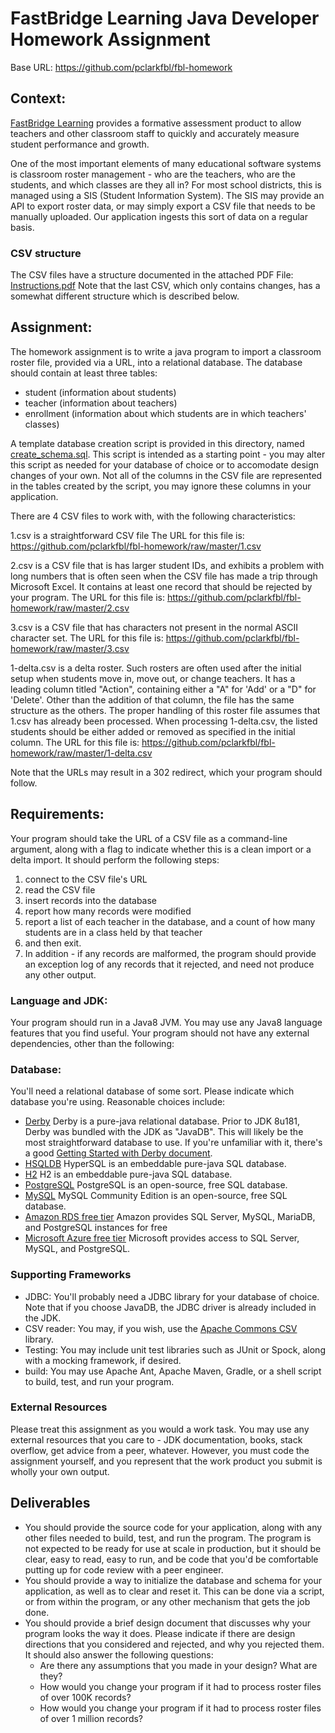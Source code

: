 # FastBridge Learning Java Developer Homework Assignment

Base URL: https://github.com/pclarkfbl/fbl-homework

## Context:
[FastBridge Learning](https://www.fastbridge.org) provides a formative assessment product to allow teachers and other classroom staff to quickly and accurately measure student performance and growth.

One of the most important elements of many educational software systems is classroom roster management - who are the teachers, who are the students, and which classes are they all in? For most school districts, this is managed using a SIS (Student Information System). The SIS may provide an API to export roster data, or may simply export a CSV file that needs to be manually uploaded. Our application ingests this sort of data on a regular basis.

### CSV structure
The CSV files have a structure documented in the attached PDF File: [Instructions.pdf](/Instructions%20for%20Creating%20a%20SIF-Compliant%20Roster%20for%20FAST.pdf/)
Note that the last CSV, which only contains changes, has a somewhat different structure which is described below.

## Assignment:
The homework assignment is to write a java program to import a classroom roster file, provided via a URL, into a relational database. The database should contain at least three tables:

* student (information about students)
* teacher (information about teachers)
* enrollment (information about which students are in which teachers' classes)

A template database creation script is provided in this directory, named [create_schema.sql](/create_schema.sql). This script is intended as a starting point - you may alter this script as needed for your database of choice or to accomodate design changes of your own. Not all of the columns in the CSV file are represented in the tables created by the script, you may ignore these columns in your application.

There are 4 CSV files to work with, with the following characteristics:

1.csv is a straightforward CSV file
The URL for this file is:
https://github.com/pclarkfbl/fbl-homework/raw/master/1.csv

2.csv is a CSV file that is has larger student IDs, and exhibits a problem with long numbers that is often seen when the CSV file has made a trip through Microsoft Excel. It contains at least one record that should be rejected by your program.
The URL for this file is:
https://github.com/pclarkfbl/fbl-homework/raw/master/2.csv

3.csv is a CSV file that has characters not present in the normal ASCII character set.
The URL for this file is:
https://github.com/pclarkfbl/fbl-homework/raw/master/3.csv

1-delta.csv is a delta roster. Such rosters are often used after the initial setup when students move in, move out, or change teachers. It has a leading column titled "Action", containing either a "A" for 'Add' or a "D" for 'Delete'. Other than the addition of that column, the file has the same structure as the others. The proper handling of this roster file assumes that 1.csv has already been processed. When processing 1-delta.csv, the listed students should be either added or removed as specified in the initial column.
The URL for this file is:
https://github.com/pclarkfbl/fbl-homework/raw/master/1-delta.csv

Note that the URLs may result in a 302 redirect, which your program should follow.

## Requirements:
Your program should take the URL of a CSV file as a command-line argument, along with a flag to indicate whether this is a clean import or a delta import. It should perform the following steps:
1. connect to the CSV file's URL
1. read the CSV file
1. insert records into the database
1. report how many records were modified
1. report a list of each teacher in the database, and a count of how many students are in a class held by that teacher
1. and then exit.
1. In addition - if any records are malformed, the program should provide an exception log of any records that it rejected, and need not produce any other output.

### Language and JDK:
Your program should run in a Java8 JVM. You may use any Java8 language features that you find useful. Your program should not have any external dependencies, other than the following:

### Database:
You'll need a relational database of some sort. Please indicate which database you're using. Reasonable choices include:

* [Derby](http://db.apache.org/derby) Derby is a pure-java relational database. Prior to JDK 8u181, Derby was bundled with the JDK as "JavaDB". This will likely be the most straightforward database to use. If you're unfamiliar with it, there's a good [Getting Started with Derby document](http://db.apache.org/derby/manuals/index.html#docs_10.11).
* [HSQLDB](http://hsqldb.org) HyperSQL is an embeddable pure-java SQL database.
* [H2](http://www.h2database.com/) H2 is an embeddable pure-java SQL database.
* [PostgreSQL](https://www.postgresql.org) PostgreSQL is an open-source, free SQL database.
* [MySQL](https://dev.mysql.com) MySQL Community Edition is an open-source, free SQL database.
* [Amazon RDS free tier](https://aws.amazon.com/rds/faqs/#free-tier) Amazon provides SQL Server, MySQL, MariaDB, and PostgreSQL instances for free
* [Microsoft Azure free tier](https://azure.microsoft.com/en-us/product-categories/databases) Microsoft provides access to SQL Server, MySQL, and PostgreSQL.

### Supporting Frameworks
* JDBC: You'll probably need a JDBC library for your database of choice. Note that if you choose JavaDB, the JDBC driver is already included in the JDK.
* CSV reader: You may, if you wish, use the [Apache Commons CSV](http://commons.apache.org/proper/commons-csv/) library.
* Testing: You may include unit test libraries such as JUnit or Spock, along with a mocking framework, if desired.
* build: You may use Apache Ant, Apache Maven, Gradle, or a shell script to build, test, and run your program.

### External Resources
Please treat this assignment as you would a work task. You may use any external resources that you care to - JDK documentation, books, stack overflow, get advice from a peer, whatever. However, you must code the assignment yourself, and you represent that the work product you submit is wholly your own output.

## Deliverables
* You should provide the source code for your application, along with any other files needed to build, test, and run the program. The program is not expected to be ready for use at scale in production, but it should be clear, easy to read, easy to run, and be code that you'd be comfortable putting up for code review with a peer engineer.
* You should provide a way to initialize the database and schema for your application, as well as to clear and reset it. This  can be done via a script, or from within the program, or any other mechanism that gets the job done.
* You should provide a brief design document that discusses why your program looks the way it does. Please indicate if there are design directions that you considered and rejected, and why you rejected them. It should also answer the following questions:
  * Are there any assumptions that you made in your design? What are they?
  * How would you change your program if it had to process roster files of over 100K records?
  * How would you change your program if it had to process roster files of over 1 million records?
 

